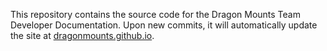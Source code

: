 This repository contains the source code for the Dragon Mounts Team Developer Documentation. Upon new commits, it will automatically update the site at
[dragonmounts.github.io](https://dragonmounts-team.github.io/dragonmounts.github.io/).
